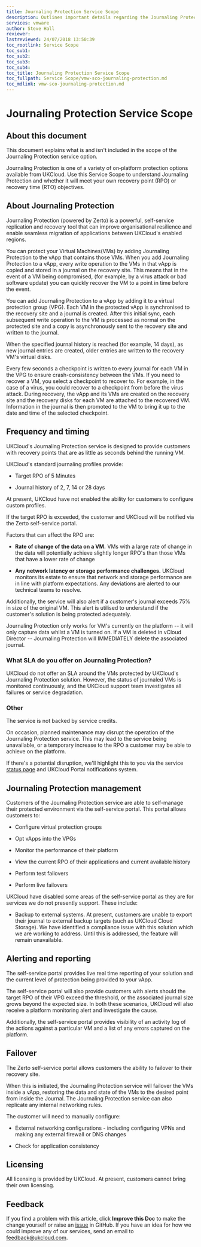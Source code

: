 ```yaml
---
title: Journaling Protection Service Scope
description: Outlines important details regarding the Journaling Protection service, powered by Zerto
services: vmware
author: Steve Hall
reviewer:
lastreviewed: 24/07/2018 13:50:39
toc_rootlink: Service Scope
toc_sub1: 
toc_sub2:
toc_sub3:
toc_sub4:
toc_title: Journaling Protection Service Scope
toc_fullpath: Service Scope/vmw-sco-journaling-protection.md
toc_mdlink: vmw-sco-journaling-protection.md
---
```


# Journaling Protection Service Scope

## About this document

This document explains what is and isn't included in the scope of the Journaling Protection service option.

Journaling Protection is one of a variety of on‑platform protection options available from UKCloud. Use this Service Scope to understand Journaling Protection and whether it will meet your own recovery point (RPO) or recovery time (RTO) objectives.

## About Journaling Protection

Journaling Protection (powered by Zerto) is a powerful, self-service replication and recovery tool that can improve organisational resilience and enable seamless migration of applications between UKCloud's enabled regions.

You can protect your Virtual Machines(VMs) by adding Journaling Protection to the vApp that contains those VMs. When you add Journaling Protection to a vApp, every write operation to the VMs in that vApp is copied and stored in a journal on the recovery site. This means that in the event of a VM being compromised, (for example, by a virus attack or bad software update) you can quickly recover the VM to a point in time before the event.

You can add Journaling Protection to a vApp by adding it to a virtual protection group (VPG). Each VM in the protected vApp is synchronised to the recovery site and a journal is created. After this initial sync, each subsequent write operation to the VM is processed as normal on the protected site and a copy is asynchronously sent to the recovery site and written to the journal.

When the specified journal history is reached (for example, 14 days), as new journal entries are created, older entries are written to the recovery VM's virtual disks.

Every few seconds a checkpoint is written to every journal for each VM in the VPG to ensure crash-consistency between the VMs. If you need to recover a VM, you select a checkpoint to recover to. For example, in the case of a virus, you could recover to a checkpoint from before the virus attack. During recovery, the vApp and its VMs are created on the recovery site and the recovery disks for each VM are attached to the recovered VM. Information in the journal is then promoted to the VM to bring it up to the date and time of the selected checkpoint.

## Frequency and timing

UKCloud's Journaling Protection service is designed to provide customers with recovery points that are as little as seconds behind the running VM.

UKCloud's standard journaling profiles provide:

- Target RPO of 5 Minutes

- Journal history of 2, 7, 14 or 28 days

At present, UKCloud have not enabled the ability for customers to configure custom profiles.

If the target RPO is exceeded, the customer and UKCloud will be notified via the Zerto self-service portal.

Factors that can affect the RPO are:

- **Rate of change of the data on a VM.** VMs with a large rate of change in the data will potentially achieve slightly longer RPO's than those VMs that have a lower rate of change

- **Any network latency or storage performance challenges.** UKCloud monitors its estate to ensure that network and storage performance are in line with platform expectations. Any deviations are alerted to our technical teams to resolve.

Additionally, the service will also alert if a customer's journal exceeds 75% in size of the original VM. This alert is utilised to understand if the customer's solution is being protected adequately.

Journaling Protection only works for VM's currently on the platform -- it will only capture data whilst a VM is turned on. If a VM is deleted in vCloud Director -- Journaling Protection will IMMEDIATELY delete the associated journal.

### What SLA do you offer on Journaling Protection?

UKCloud do not offer an SLA around the VMs protected by UKCloud's Journaling Protection solution. However, the status of journaled VMs is monitored continuously, and the UKCloud support team investigates all failures or service degradation.

### Other

The service is not backed by service credits.

On occasion, planned maintenance may disrupt the operation of the Journaling Protection service. This may lead to the service being unavailable, or a temporary increase to the RPO a customer may be able to achieve on the platform.

If there's a potential disruption, we'll highlight this to you via the service [status page](https://status.ukcloud.com/) and UKCloud Portal notifications system.

## Journaling Protection management

Customers of the Journaling Protection service are able to self-manage their protected environment via the self-service portal. This portal allows customers to:

- Configure virtual protection groups

- Opt vApps into the VPGs

- Monitor the performance of their platform

- View the current RPO of their applications and current available history

- Perform test failovers

- Perform live failovers

UKCloud have disabled some areas of the self-service portal as they are for services we do not presently support. These include:

- Backup to external systems. At present, customers are unable to export their journal to external backup targets (such as UKCloud Cloud Storage). We have identified a compliance issue with this solution which we are working to address. Until this is addressed, the feature will remain unavailable.

## Alerting and reporting

The self-service portal provides live real time reporting of your solution and the current level of protection being provided to your vApp.

The self-service portal will also provide customers with alerts should the target RPO of their VPG exceed the threshold, or the associated journal size grows beyond the expected size. In both these scenarios, UKCloud will also receive a platform monitoring alert and investigate the cause.

Additionally, the self-service portal provides visibility of an activity log of the actions against a particular VM and a list of any errors captured on the platform.

## Failover

The Zerto self-service portal allows customers the ability to failover to their recovery site.

When this is initiated, the Journaling Protection service will failover the VMs inside a vApp, restoring the data and state of the VMs to the desired point from inside the Journal. The Journaling Protection service can also replicate any internal networking rules.

The customer will need to manually configure:

- External networking configurations - including configuring VPNs and making any external firewall or DNS changes

- Check for application consistency

## Licensing

All licensing is provided by UKCloud. At present, customers cannot bring their own licensing.

## Feedback

If you find a problem with this article, click **Improve this Doc** to make the change yourself or raise an [issue](https://github.com/UKCloud/documentation/issues) in GitHub. If you have an idea for how we could improve any of our services, send an email to <feedback@ukcloud.com>.
